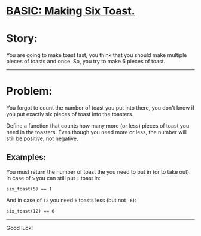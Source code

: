 # [BASIC: Making Six Toast.](https://www.codewars.com/kata/5834fec22fb0ba7d080000e8)

# Story:

You are going to make toast fast, you think that you should make multiple pieces of toasts and once. So, you try to make 6 pieces of toast.

___

# Problem:

You forgot to count the number of toast you put into there, you don't know if you put exactly six pieces of toast into the toasters.

Define a function that counts how many more (or less) pieces of toast you need in the toasters. Even though you need more or less, the number will still be positive, not negative.

## Examples:

You must return the number of toast the you need to put in (or to take out). In case of `5` you can still put `1` toast in:

```
six_toast(5) == 1
```

And in case of `12` you need `6` toasts less (but not `-6`):

```
six_toast(12) == 6
```

___

Good luck!